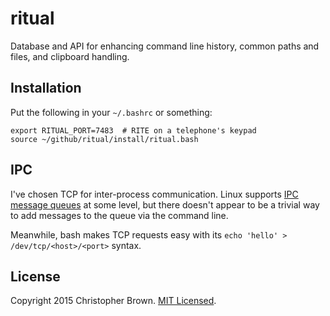 # ritual

Database and API for enhancing command line history, common paths and files, and clipboard handling.


## Installation

Put the following in your `~/.bashrc` or something:

    export RITUAL_PORT=7483  # RITE on a telephone's keypad
    source ~/github/ritual/install/ritual.bash


## IPC

I've chosen TCP for inter-process communication. Linux supports [IPC](http://www.tldp.org/LDP/tlk/ipc/ipc.html) [message queues](http://www.cs.cf.ac.uk/Dave/C/node25.html) at some level, but there doesn't appear to be a trivial way to add messages to the queue via the command line.

Meanwhile, bash makes TCP requests easy with its `echo 'hello' > /dev/tcp/<host>/<port>` syntax.


## License

Copyright 2015 Christopher Brown. [MIT Licensed](http://opensource.org/licenses/MIT).
